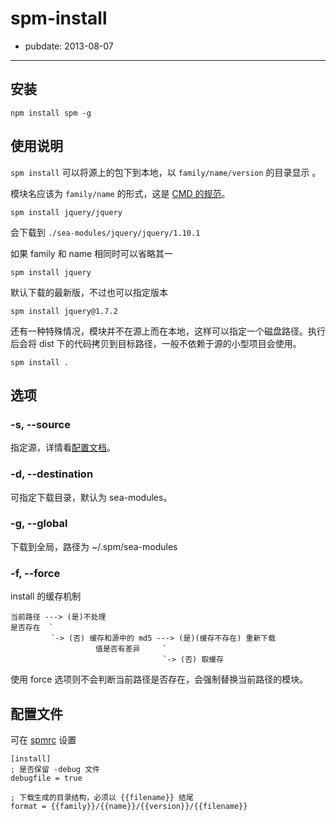 # spm-install

- pubdate: 2013-08-07

-----------

## 安装

```
npm install spm -g
```

## 使用说明

`spm install` 可以将源上的包下到本地，以 `family/name/version` 的目录显示 。

模块名应该为 `family/name` 的形式，这是 [CMD 的规范]()。

```
spm install jquery/jquery
```

会下载到 `./sea-modules/jquery/jquery/1.10.1`

如果 family 和 name 相同时可以省略其一

```
spm install jquery
```

默认下载的最新版，不过也可以指定版本

```
spm install jquery@1.7.2
```

还有一种特殊情况，模块并不在源上而在本地，这样可以指定一个磁盘路径。执行后会将 dist 下的代码拷贝到目标路径，一般不依赖于源的小型项目会使用。

```
spm install .
```

## 选项

### -s, --source

指定源，详情看[配置文档]()。

### -d, --destination

可指定下载目录，默认为 sea-modules。

### -g, --global

下载到全局，路径为 ~/.spm/sea-modules

### -f, --force

install 的缓存机制

```
当前路径 ---> (是)不处理
是否存在  `
         `-> (否) 缓存和源中的 md5 ---> (是)(缓存不存在) 重新下载
                   值是否有差异     `
                                  `-> (否) 取缓存
```

使用 force 选项则不会判断当前路径是否存在，会强制替换当前路径的模块。

## 配置文件

可在 [spmrc]() 设置

```
[install]
; 是否保留 -debug 文件
debugfile = true

; 下载生成的目录结构，必须以 {{filename}} 结尾
format = {{family}}/{{name}}/{{version}}/{{filename}}
```
